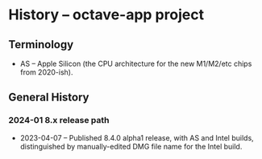 # History – octave-app project

## Terminology

* AS – Apple Silicon (the CPU architecture for the new M1/M2/etc chips from 2020-ish).

## General History

### 2024-01 8.x release path

* 2023-04-07 – Published 8.4.0 alpha1 release, with AS and Intel builds, distinguished by manually-edited DMG file name for the Intel build.
